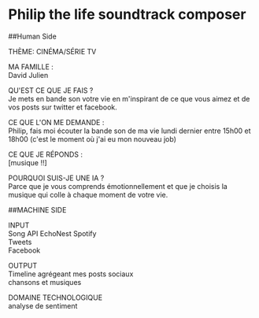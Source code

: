 # Philip the life soundtrack composer

##Human Side

THÈME: CINÉMA/SÉRIE TV  

MA FAMILLE :  
David
Julien

QU'EST CE QUE JE FAIS ?  
Je mets en bande son votre vie en m'inspirant de ce que vous aimez et de vos posts sur twitter et facebook.

CE QUE L'ON ME DEMANDE :  
Philip, fais moi écouter la bande son de ma vie lundi dernier entre 15h00 et 18h00 (c'est le moment où j'ai eu mon nouveau job)

CE QUE JE RÉPONDS :  
[musique !!]

POURQUOI SUIS-JE UNE IA ?  
Parce que je vous comprends émotionnellement et que je choisis la musique qui colle à chaque moment de votre vie.

##MACHINE SIDE

INPUT  
Song API EchoNest Spotify  
Tweets  
Facebook  

OUTPUT  
Timeline agrégeant mes posts sociaux  
chansons et musiques  

DOMAINE TECHNOLOGIQUE  
analyse de sentiment  
